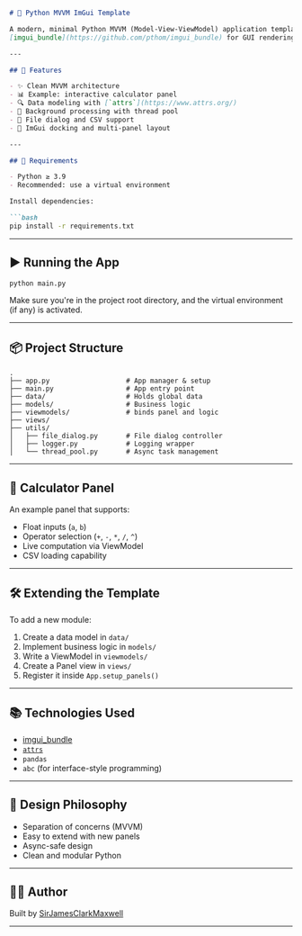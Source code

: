 ```markdown
# 🧪 Python MVVM ImGui Template

A modern, minimal Python MVVM (Model-View-ViewModel) application template using
[imgui_bundle](https://github.com/pthom/imgui_bundle) for GUI rendering.

---

## 🚀 Features

- ✨ Clean MVVM architecture
- 📊 Example: interactive calculator panel
- 🔍 Data modeling with [`attrs`](https://www.attrs.org/)
- 🧵 Background processing with thread pool
- 📁 File dialog and CSV support
- 🧱 ImGui docking and multi-panel layout

---

## 🧰 Requirements

- Python ≥ 3.9
- Recommended: use a virtual environment

Install dependencies:

```bash
pip install -r requirements.txt
```
---

## ▶️ Running the App

```bash
python main.py
```

Make sure you're in the project root directory, and the virtual environment (if any) is activated.

---

## 📦 Project Structure

```
.
├── app.py                   # App manager & setup
├── main.py                  # App entry point
├── data/                    # Holds global data
├── models/                  # Business logic
├── viewmodels/              # binds panel and logic
├── views/
├── utils/
│   ├── file_dialog.py       # File dialog controller
│   ├── logger.py            # Logging wrapper
│   └── thread_pool.py       # Async task management
```

---

## 🧪 Calculator Panel

An example panel that supports:
- Float inputs (`a`, `b`)
- Operator selection (`+`, `-`, `*`, `/`, `^`)
- Live computation via ViewModel
- CSV loading capability

---

## 🛠️ Extending the Template

To add a new module:

1. Create a data model in `data/`
2. Implement business logic in `models/`
3. Write a ViewModel in `viewmodels/`
4. Create a Panel view in `views/`
5. Register it inside `App.setup_panels()`

---

## 📚 Technologies Used

- [imgui_bundle](https://github.com/pthom/imgui_bundle)
- [`attrs`](https://www.attrs.org/)
- `pandas`
- `abc` (for interface-style programming)

---

## 🧠 Design Philosophy

- Separation of concerns (MVVM)
- Easy to extend with new panels
- Async-safe design
- Clean and modular Python

---

## 👨‍💻 Author

Built by [SirJamesClarkMaxwell](https://github.com/SirJamesClarkMaxwell)

---
